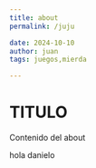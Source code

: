 ```yaml
---
title: about
permalink: /juju

date: 2024-10-10
author: juan
tags: juegos,mierda

---
```


# TITULO

Contenido del about

hola danielo

